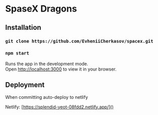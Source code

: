# SpaseX Dragons

## Installation


### `git clone https://github.com/EvheniiCherkasov/spacex.git`
### `npm start`
Runs the app in the development mode.\
Open [http://localhost:3000](http://localhost:3000) to view it in your browser.



## Deployment

When committing auto-deploy to netlify

Netlify: [https://splendid-yeot-08fdd2.netlify.app/]()



